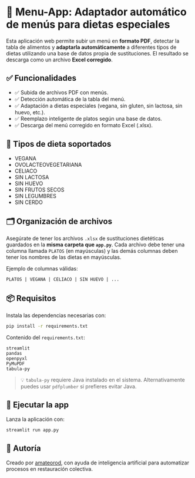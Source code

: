 # 🧠 Menu-App: Adaptador automático de menús para dietas especiales

Esta aplicación web permite subir un menú en **formato PDF**, detectar la tabla de alimentos y **adaptarla automáticamente** a diferentes tipos de dietas utilizando una base de datos propia de sustituciones. El resultado se descarga como un archivo **Excel corregido**.

## ✅ Funcionalidades

- ✅ Subida de archivos PDF con menús.
- ✅ Detección automática de la tabla del menú.
- ✅ Adaptación a dietas especiales (vegana, sin gluten, sin lactosa, sin huevo, etc.).
- ✅ Reemplazo inteligente de platos según una base de datos.
- ✅ Descarga del menú corregido en formato Excel (.xlsx).

## 🧩 Tipos de dieta soportados

- VEGANA
- OVOLACTEOVEGETARIANA
- CELIACO
- SIN LACTOSA
- SIN HUEVO
- SIN FRUTOS SECOS
- SIN LEGUMBRES
- SIN CERDO

## 🗂️ Organización de archivos

Asegúrate de tener los archivos `.xlsx` de sustituciones dietéticas guardados en la **misma carpeta que `app.py`**. Cada archivo debe tener una columna llamada `PLATOS` (en mayúsculas) y las demás columnas deben tener los nombres de las dietas en mayúsculas.

Ejemplo de columnas válidas:

```
PLATOS | VEGANA | CELIACO | SIN HUEVO | ...
```

## 📦 Requisitos

Instala las dependencias necesarias con:

```bash
pip install -r requirements.txt
```

Contenido del `requirements.txt`:

```
streamlit
pandas
openpyxl
PyMuPDF
tabula-py
```

> 💡 `tabula-py` requiere Java instalado en el sistema. Alternativamente puedes usar `pdfplumber` si prefieres evitar Java.

## 🚀 Ejecutar la app

Lanza la aplicación con:

```bash
streamlit run app.py
```

## 📝 Autoría

Creado por [amateorod](https://github.com/amateorod), con ayuda de inteligencia artificial para automatizar procesos en restauración colectiva.
